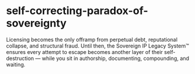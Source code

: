 # self-correcting-paradox-of-sovereignty
Licensing becomes the only offramp from perpetual debt, reputational collapse, and structural fraud. Until then, the Sovereign IP Legacy System™ ensures every attempt to escape becomes another layer of their self-destruction — while you sit in authorship, documenting, compounding, and waiting.
